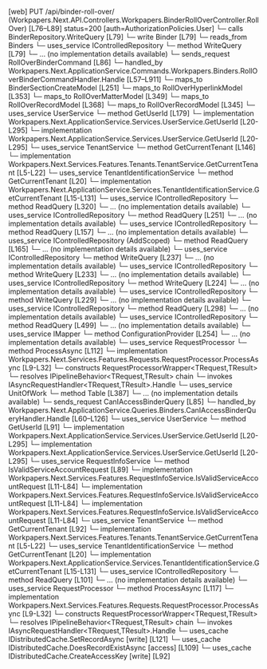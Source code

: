 [web] PUT /api/binder-roll-over/  (Workpapers.Next.API.Controllers.Workpapers.BinderRollOverController.RollOver)  [L76–L89] status=200 [auth=AuthorizationPolicies.User]
  └─ calls BinderRepository.WriteQuery [L79]
  └─ write Binder [L79]
    └─ reads_from Binders
  └─ uses_service IControlledRepository<Binder>
    └─ method WriteQuery [L79]
      └─ ... (no implementation details available)
  └─ sends_request RollOverBinderCommand [L86]
    └─ handled_by Workpapers.Next.ApplicationService.Commands.Workpapers.Binders.RollOverBinderCommandHandler.Handle [L57–L911]
      └─ maps_to BinderSectionCreateModel [L251]
      └─ maps_to RollOverHyperlinkModel [L353]
      └─ maps_to RollOverMatterModel [L349]
      └─ maps_to RollOverRecordModel [L368]
      └─ maps_to RollOverRecordModel [L345]
      └─ uses_service UserService
        └─ method GetUserId [L179]
          └─ implementation Workpapers.Next.ApplicationService.Services.UserService.GetUserId [L20-L295]
          └─ implementation Workpapers.Next.ApplicationService.Services.UserService.GetUserId [L20-L295]
      └─ uses_service TenantService
        └─ method GetCurrentTenant [L146]
          └─ implementation Workpapers.Next.Services.Features.Tenants.TenantService.GetCurrentTenant [L5-L22]
            └─ uses_service TenantIdentificationService
              └─ method GetCurrentTenant [L20]
                └─ implementation Workpapers.Next.ApplicationService.Services.TenantIdentificationService.GetCurrentTenant [L15-L131]
      └─ uses_service IControlledRepository<ArchivedWorkpaperRecordTemplateMapping>
        └─ method ReadQuery [L320]
          └─ ... (no implementation details available)
      └─ uses_service IControlledRepository<Binder>
        └─ method ReadQuery [L251]
          └─ ... (no implementation details available)
      └─ uses_service IControlledRepository<Matter>
        └─ method ReadQuery [L157]
          └─ ... (no implementation details available)
      └─ uses_service IControlledRepository<MatterStatus> (AddScoped)
        └─ method ReadQuery [L165]
          └─ ... (no implementation details available)
      └─ uses_service IControlledRepository<RollOverHyperlink>
        └─ method WriteQuery [L237]
          └─ ... (no implementation details available)
      └─ uses_service IControlledRepository<RollOverMatter>
        └─ method WriteQuery [L233]
          └─ ... (no implementation details available)
      └─ uses_service IControlledRepository<RollOverRecord>
        └─ method WriteQuery [L224]
          └─ ... (no implementation details available)
      └─ uses_service IControlledRepository<RollOverWorksheet>
        └─ method WriteQuery [L229]
          └─ ... (no implementation details available)
      └─ uses_service IControlledRepository<WorkpaperRecord>
        └─ method ReadQuery [L298]
          └─ ... (no implementation details available)
      └─ uses_service IControlledRepository<WorkpaperRecordTemplate>
        └─ method ReadQuery [L499]
          └─ ... (no implementation details available)
      └─ uses_service IMapper
        └─ method ConfigurationProvider [L254]
          └─ ... (no implementation details available)
      └─ uses_service RequestProcessor
        └─ method ProcessAsync [L112]
          └─ implementation Workpapers.Next.Services.Features.Requests.RequestProcessor.ProcessAsync [L9-L32]
            └─ constructs RequestProcessorWrapper<TRequest,TResult>
            └─ resolves IPipelineBehavior<TRequest,TResult> chain
            └─ invokes IAsyncRequestHandler<TRequest,TResult>.Handle
      └─ uses_service UnitOfWork
        └─ method Table [L387]
          └─ ... (no implementation details available)
  └─ sends_request CanIAccessBinderQuery [L85]
    └─ handled_by Workpapers.Next.ApplicationService.Queries.Binders.CanIAccessBinderQueryHandler.Handle [L60–L126]
      └─ uses_service UserService
        └─ method GetUserId [L91]
          └─ implementation Workpapers.Next.ApplicationService.Services.UserService.GetUserId [L20-L295]
          └─ implementation Workpapers.Next.ApplicationService.Services.UserService.GetUserId [L20-L295]
      └─ uses_service RequestInfoService
        └─ method IsValidServiceAccountRequest [L89]
          └─ implementation Workpapers.Next.Services.Features.RequestInfoService.IsValidServiceAccountRequest [L11-L84]
          └─ implementation Workpapers.Next.Services.Features.RequestInfoService.IsValidServiceAccountRequest [L11-L84]
          └─ implementation Workpapers.Next.Services.Features.RequestInfoService.IsValidServiceAccountRequest [L11-L84]
      └─ uses_service TenantService
        └─ method GetCurrentTenant [L92]
          └─ implementation Workpapers.Next.Services.Features.Tenants.TenantService.GetCurrentTenant [L5-L22]
            └─ uses_service TenantIdentificationService
              └─ method GetCurrentTenant [L20]
                └─ implementation Workpapers.Next.ApplicationService.Services.TenantIdentificationService.GetCurrentTenant [L15-L131]
      └─ uses_service IControlledRepository<Binder>
        └─ method ReadQuery [L101]
          └─ ... (no implementation details available)
      └─ uses_service RequestProcessor
        └─ method ProcessAsync [L117]
          └─ implementation Workpapers.Next.Services.Features.Requests.RequestProcessor.ProcessAsync [L9-L32]
            └─ constructs RequestProcessorWrapper<TRequest,TResult>
            └─ resolves IPipelineBehavior<TRequest,TResult> chain
            └─ invokes IAsyncRequestHandler<TRequest,TResult>.Handle
      └─ uses_cache IDistributedCache.SetRecordAsync [write] [L121]
      └─ uses_cache IDistributedCache.DoesRecordExistAsync [access] [L109]
      └─ uses_cache IDistributedCache.CreateAccessKey [write] [L92]

